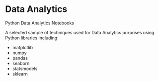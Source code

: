 # Data Analytics
Python Data Analytics Notebooks

A selected sample of techniques used for Data Analytics purposes using Python libraries including:

- matplotlib
- numpy
- pandas
- seaborn
- statsmodels
- sklearn
